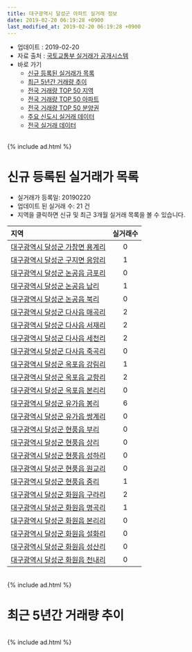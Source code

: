 ```yaml
---
title: 대구광역시 달성군 아파트 실거래 정보
date: 2019-02-20 06:19:28 +0900
last_modified_at: 2019-02-20 06:19:28 +0900
---
```


* 업데이트 : 2019-02-20
* 자료 출처 : [국토교통부 실거래가 공개시스템](http://rt.molit.go.kr)
* 바로 가기
    * [신규 등록된 실거래가 목록](#신규-등록된-실거래가-목록)
    * [최근 5년간 거래량 추이](#최근-5년간-거래량-추이)
    * [전국 거래량 TOP 50 지역](https://inasie.github.io/apt-trade-info/최근-3개월-전국에서-가장-거래가-많이-발생한-지역)
    * [전국 거래량 TOP 50 아파트](https://inasie.github.io/apt-trade-info/최근-3개월-전국에서-가장-거래가-많이-발생한-아파트)
    * [전국 거래량 TOP 50 분양권](https://inasie.github.io/apt-trade-info/최근-3개월-전국에서-가장-거래가-많이-발생한-분양권)
    * [주요 신도시 실거래 데이터](https://inasie.github.io/apt-trade-info/주요-신도시)
    * [전국 실거래 데이터](https://inasie.github.io/apt-trade-info/전국)

<br>
{% include ad.html %}
<br>

# 신규 등록된 실거래가 목록
* 실거래가 등록일: 20190220
* 업데이트 된 실거래 수: 21 건
* 지역을 클릭하면 신규 및 최근 3개월 실거래 목록을 볼 수 있습니다.


|지역|실거래수|
|:---|:---:|
|[대구광역시 달성군 가창면 용계리](https://inasie.github.io/apt-trade-info/대구광역시-달성군-가창면-용계리)|0|
|[대구광역시 달성군 구지면 응암리](https://inasie.github.io/apt-trade-info/대구광역시-달성군-구지면-응암리)|1|
|[대구광역시 달성군 논공읍 금포리](https://inasie.github.io/apt-trade-info/대구광역시-달성군-논공읍-금포리)|0|
|[대구광역시 달성군 논공읍 남리](https://inasie.github.io/apt-trade-info/대구광역시-달성군-논공읍-남리)|1|
|[대구광역시 달성군 논공읍 북리](https://inasie.github.io/apt-trade-info/대구광역시-달성군-논공읍-북리)|0|
|[대구광역시 달성군 다사읍 매곡리](https://inasie.github.io/apt-trade-info/대구광역시-달성군-다사읍-매곡리)|2|
|[대구광역시 달성군 다사읍 서재리](https://inasie.github.io/apt-trade-info/대구광역시-달성군-다사읍-서재리)|2|
|[대구광역시 달성군 다사읍 세천리](https://inasie.github.io/apt-trade-info/대구광역시-달성군-다사읍-세천리)|2|
|[대구광역시 달성군 다사읍 죽곡리](https://inasie.github.io/apt-trade-info/대구광역시-달성군-다사읍-죽곡리)|0|
|[대구광역시 달성군 옥포읍 강림리](https://inasie.github.io/apt-trade-info/대구광역시-달성군-옥포읍-강림리)|1|
|[대구광역시 달성군 옥포읍 교항리](https://inasie.github.io/apt-trade-info/대구광역시-달성군-옥포읍-교항리)|2|
|[대구광역시 달성군 옥포읍 본리리](https://inasie.github.io/apt-trade-info/대구광역시-달성군-옥포읍-본리리)|0|
|[대구광역시 달성군 유가읍 봉리](https://inasie.github.io/apt-trade-info/대구광역시-달성군-유가읍-봉리)|6|
|[대구광역시 달성군 유가읍 쌍계리](https://inasie.github.io/apt-trade-info/대구광역시-달성군-유가읍-쌍계리)|0|
|[대구광역시 달성군 현풍읍 부리](https://inasie.github.io/apt-trade-info/대구광역시-달성군-현풍읍-부리)|0|
|[대구광역시 달성군 현풍읍 상리](https://inasie.github.io/apt-trade-info/대구광역시-달성군-현풍읍-상리)|0|
|[대구광역시 달성군 현풍읍 성하리](https://inasie.github.io/apt-trade-info/대구광역시-달성군-현풍읍-성하리)|0|
|[대구광역시 달성군 현풍읍 원교리](https://inasie.github.io/apt-trade-info/대구광역시-달성군-현풍읍-원교리)|0|
|[대구광역시 달성군 현풍읍 중리](https://inasie.github.io/apt-trade-info/대구광역시-달성군-현풍읍-중리)|1|
|[대구광역시 달성군 화원읍 구라리](https://inasie.github.io/apt-trade-info/대구광역시-달성군-화원읍-구라리)|2|
|[대구광역시 달성군 화원읍 명곡리](https://inasie.github.io/apt-trade-info/대구광역시-달성군-화원읍-명곡리)|1|
|[대구광역시 달성군 화원읍 본리리](https://inasie.github.io/apt-trade-info/대구광역시-달성군-화원읍-본리리)|0|
|[대구광역시 달성군 화원읍 설화리](https://inasie.github.io/apt-trade-info/대구광역시-달성군-화원읍-설화리)|0|
|[대구광역시 달성군 화원읍 성산리](https://inasie.github.io/apt-trade-info/대구광역시-달성군-화원읍-성산리)|0|
|[대구광역시 달성군 화원읍 천내리](https://inasie.github.io/apt-trade-info/대구광역시-달성군-화원읍-천내리)|0|


<br>
{% include ad.html %}
<br>

# 최근 5년간 거래량 추이


<div style="width:100%;">
    <canvas id="deal_progress" height="200"></canvas>
</div>

<script>
new Chart(document.getElementById("deal_progress"), {
    type: 'line',
    data: {
        labels: ['201402','201403','201404','201405','201406','201407','201408','201409','201410','201411','201412','201501','201502','201503','201504','201505','201506','201507','201508','201509','201510','201511','201512','201601','201602','201603','201604','201605','201606','201607','201608','201609','201610','201611','201612','201701','201702','201703','201704','201705','201706','201707','201708','201709','201710','201711','201712','201801','201802','201803','201804','201805','201806','201807','201808','201809','201810','201811','201812','201901','201902'],
        datasets: [{
            label: '매매',
            pointRadius: 1,
            data: [267, 260, 198, 205, 173, 188, 236, 305, 262, 182, 169, 233, 200, 392, 338, 256, 284, 295, 220, 185, 249, 130, 122, 70, 80, 124, 166, 129, 144, 150, 176, 208, 288, 180, 142, 146, 202, 223, 225, 259, 306, 374, 464, 350, 305, 304, 309, 368, 315, 414, 285, 290, 370, 241, 343, 389, 381, 328, 268, 204, 58],
            borderColor: "rgba(255, 201, 14, 1)",
            backgroundColor: "rgba(255, 201, 14, 0.5)",
            fill: false,
            lineTension: 0
        },{
            label: '전월세',
            pointRadius: 1,
            data: [119, 136, 137, 105, 109, 110, 185, 122, 162, 106, 115, 153, 138, 178, 169, 161, 150, 181, 153, 116, 171, 194, 228, 256, 251, 393, 370, 253, 258, 287, 359, 298, 351, 277, 265, 268, 355, 413, 316, 405, 302, 362, 379, 351, 404, 385, 337, 341, 271, 345, 258, 337, 271, 265, 298, 248, 306, 255, 266, 239, 84],
            borderColor: "rgba(0, 141, 185, 1)",
            backgroundColor: "rgba(0, 141, 185, 0.5)",
            fill: false,
            lineTension: 0
        }
        ]
    },
    options: {
        responsive: true,
        title: {
            display: false
        },
        tooltips: {
            mode: 'index',
            intersect: false
        },
        hover: {
            mode: 'nearest',
            intersect: true
        },
        scales: {
            xAxes: [{
                display: true,
                scaleLabel: {
                    display: true,
                    labelString: '년/월'
                }
            }],
            yAxes: [{
                display: true,
                ticks: {
                    suggestedMin: 0,
                },
                scaleLabel: {
                    display: true,
                    labelString: '실거래 수'
                }
            }]
        }
    }
});

</script>


<br>
{% include ad.html %}
<br>

